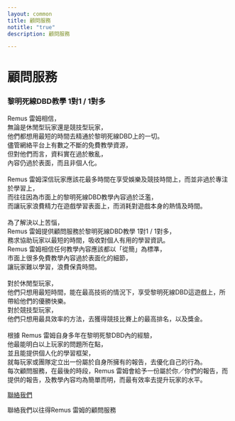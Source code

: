 ```yaml
---
layout: common
title: 顧問服務
notitle: "true"
description: 顧問服務

---
```


<h1 class="mainTitle">顧問服務</h1>

<div class="service-info-blocks">
  <div class="card">
    <h3 class="title">黎明死線DBD教學 1對1 / 1對多</h3>
    <p class="description">
Remus 雷姆相信，<br>
無論是休閒型玩家還是競技型玩家，<br>
他們都想用最短的時間去精通於黎明死線DBD上的一切。<br>
儘管網絡平台上有數之不斷的免費教學資源，<br>
但對他們而言，資料實在過於散亂，<br>
內容仍過於表面，而且非個人化。<br>
<br>
Remus 雷姆深信玩家應該花最多時間在享受娛樂及競技時間上，而並非過於專注於學習上，<br>
而往往因為市面上的黎明死線DBD教學內容過於泛濫，<br>
而讓玩家浪費精力在遊戲學習表面上，而消耗對遊戲本身的熱情及時間。<br>
<br>
為了解決以上苦惱，<br>
Remus 雷姆提供顧問服務於黎明死線DBD教學 1對1 / 1對多，<br>
務求協助玩家以最短的時間，吸收對個人有用的學習資訊。<br>
Remus 雷姆相信任何教學內容應該都以「從簡」為標準，<br>
市面上很多免費教學內容過於表面化的細節，<br>
讓玩家難以學習，浪費保貴時間。<br>
<br>
對於休閒型玩家，<br>
他們只想用最短時間，能在最高技術的情況下，享受黎明死線DBD這遊戲上，所帶給他們的優勝快樂。<br>
對於競技型玩家，<br>
他們只想用最具效率的方法，去獲得競技比賽上的最高排名，以及獎金。<br>
<br>
根據 Remus 雷姆自身多年在黎明死黎DBD內的經驗，<br>
他最能明白以上玩家的問題所在點，<br>
並且能提供個人化的學習框架，<br>
就每玩家或團隊定立出一份屬於自身所擁有的報告，去優化自己的行為。<br>
每次顧問服務，在最後的時段，Remus 雷姆會給予一份屬於你／你們的報告，而提供的報告，及教學內容均為簡單而明，而最有效率去提升玩家的水平。<br>
</p>
  </div>


<div class="bottom">
    <a id='contactus-link' href="#" class="contact-button">聯絡我們</a>
    <p>聯絡我們以往得Remus 雷姆的顧問服務</p>
</div>
